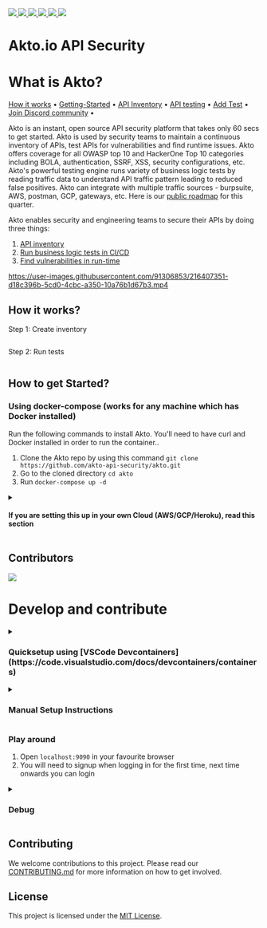 <a href="https://github.com/akto-api-security/akto/commits/master" _target="blank">
  <img src="https://img.shields.io/github/commit-activity/m/akto-api-security/akto?label=commits&logo=github"/>
</a>  

<a href="https://github.com/akto-api-security/akto/releases" _target="blank">
  <img src="https://img.shields.io/github/release-date/akto-api-security/akto?label=latest%20release&logo=docker"/>
</a>

<a href="https://discord.gg/Wpc6xVME4s" _target="blank">
  <img src="https://img.shields.io/discord/1070706429402562733?logo=Discord"/>
</a>

<a href="https://hub.docker.com/r/aktosecurity/akto-api-security-dashboard/tags?page=1&name=local" _target="blank">
  <img src="https://img.shields.io/docker/image-size/aktosecurity/akto-api-security-dashboard?logo=docker"/>
</a>

<a href="https://github.com/akto-api-security/akto/issues?q=label%3Ahackfest" _target="blank">
  <img src="https://img.shields.io/github/issues/akto-api-security/akto/hackfest?logo=github"/>
</a>

<a href="https://hub.docker.com/r/aktosecurity/akto-api-security-dashboard" _target="blank">
  <img src="https://img.shields.io/docker/pulls/aktosecurity/akto-api-security-dashboard?logo=docker"/>
</a>


# Akto.io API Security

# What is Akto?

[How it works](https://docs.akto.io/#how-it-works) • [Getting-Started](https://docs.akto.io/#how-to-get-started) • [API Inventory](https://docs.akto.io/api-inventory/api-collections) • [API testing](https://docs.akto.io/testing/run-test) • [Add Test](https://docs.akto.io/testing/test-library) • [Join Discord community](https://discord.com/invite/Wpc6xVME4s) •

Akto is an instant, open source API security platform that takes only 60 secs to get started. Akto is used by security teams to maintain a continuous inventory of APIs, test APIs for vulnerabilities and find runtime issues. Akto offers coverage for all OWASP top 10 and HackerOne Top 10 categories including BOLA, authentication, SSRF, XSS, security configurations, etc. Akto's powerful testing engine runs variety of business logic tests by reading traffic data to understand API traffic pattern leading to reduced false positives. Akto can integrate with multiple traffic sources - burpsuite, AWS, postman, GCP, gateways, etc. Here is our [public roadmap](https://github.com/orgs/akto-api-security/projects/8) for this quarter.


Akto enables security and engineering teams to secure their APIs by doing three things:

1. [API inventory](https://docs.akto.io/api-inventory/api-collections)
2. [Run business logic tests in CI/CD](https://docs.akto.io/testing/run-test)
3. [Find vulnerabilities in run-time](https://docs.akto.io/api-inventory/sensitive-data)


https://user-images.githubusercontent.com/91306853/216407351-d18c396b-5cd0-4cbc-a350-10a76b1d67b3.mp4

## How it works?

Step 1: Create inventory

<figure><img src="https://2145800921-files.gitbook.io/~/files/v0/b/gitbook-x-prod.appspot.com/o/spaces%2FRc4KTKGprZI2sPWKoaLe%2Fuploads%2FRXIYBFFP0cIi5gyJ02ZD%2FScreenshot%202023-01-26%20at%205.07.03%20PM.png?alt=media&token=d2976b86-d0cf-40f6-b17a-2611adceea05" alt=""><figcaption></figcaption></figure>

Step 2: Run tests

<figure><img src="https://2145800921-files.gitbook.io/~/files/v0/b/gitbook-x-prod.appspot.com/o/spaces%2FRc4KTKGprZI2sPWKoaLe%2Fuploads%2FPBJv5INL2k1UZOUXPbOG%2FScreenshot%202023-01-26%20at%205.08.19%20PM.png?alt=media&token=511b637c-1558-434a-b606-7983d24006a9" alt=""><figcaption></figcaption></figure>

## How to get Started?

### Using docker-compose (works for any machine which has Docker installed)
Run the following commands to install Akto. You'll need to have curl and Docker installed in order to run the container..
1. Clone the Akto repo by using this command `git clone https://github.com/akto-api-security/akto.git`
2. Go to the cloned directory `cd akto` 
3. Run `docker-compose up -d`
<details>
  <summary><h4>If you are setting this up in your own Cloud (AWS/GCP/Heroku), read this section</h4></summary>

Please ensure the following for good security practices
1. Open inbound security rule for port 9090 only. And restrict the source CIDR to VPC CIDR or your IP only. 
2. Use an EC2 from a private subnet - 
    
    a. This way, no one will be able to make an inbound request to your machine. 
    
    b. Ensure this private subnet has access to Internet so that outbound calls can succeed!
    
    c. You might have to set up tunneling to access instance via VPN using `ssh -i pemfile ec2-user@vpn-public-instance -L 9090:private-instance:9090`
    
    d. In your browser, visit `http://private-instance:9090`

3. Use an EC2 from a public subnet - please don't! If you still want to do this, you can skip 2.b and 2.c. Simply access your instance via `http://ip:9090`

Akto is really powerful in Cloud deployment if you can provide your application's mirrored traffic (0 performance impact). You would also be able to schedule tests in CI/CD and invite more team members on the dashboard. For that, you should install Akto Enterprise edition available [here](https://stairway.akto.io). Read more about it [here](https://www.akto.io/pricing)

</details>  
  
## Contributors
<a href="https://github.com/akto-api-security/akto/graphs/contributors">
  <img src="https://contrib.rocks/image?repo=akto-api-security/akto" />
</a>



# Develop and contribute

<details>
  <summary><h3>Quicksetup using [VSCode Devcontainers](https://code.visualstudio.com/docs/devcontainers/containers)</h3></summary>

### Prerequisites:

1. [Install VSCode](https://code.visualstudio.com/)
2. [Install VSCode Dev Containers extension](https://marketplace.visualstudio.com/items?itemName=ms-vscode-remote.remote-containers)  
3. **Windows:** [Docker Desktop](https://www.docker.com/products/docker-desktop) 2.0+ on Windows 10 Pro/Enterprise. Windows 10 Home (2004+) requires Docker Desktop 2.3+ and the [WSL 2 back-end](https://aka.ms/vscode-remote/containers/docker-wsl2). 
4. **macOS**: [Docker Desktop](https://www.docker.com/products/docker-desktop) 2.0+.
5. **Linux**: [Docker CE/EE](https://docs.docker.com/install/#supported-platforms) 18.06+ and [Docker Compose](https://docs.docker.com/compose/install) 1.21+.

**Note**: If using Docker Desktop, consider changing the memory allocation to 8 GB for better performance  
  
### Steps:

#### Clone repo and open in vscode

1. Open terminal
2. `mkdir ~/akto_code`
3. `cd ~/akto_code`
4. `git clone https://github.com/akto-api-security/akto`
5. Open in VScode: `code akto`

#### Start Dev Container

1. Go to View > Command Palette and type: Dev Containers: Reopen in Container
<img src="https://user-images.githubusercontent.com/125550503/225829693-0c627020-9fe3-4738-80e0-39f076780c3b.png"></img>
2. Wait for the Dev Container to set up.
3. Open **localhost:9090** in your web browser to see the Akto dashboard

</details>


<details>
  <summary><h3> Manual Setup Instructions</h3> </summary>

### Prerequisites
OpenJDK 8, node(v18.7.0+ [link](https://nodejs.org/download/release/v18.7.0/)), npm(v8.15.0+), maven (v3.6.3 [link](https://dlcdn.apache.org/maven/maven-3/3.6.3/binaries/)), MongoDB (v5.0.3+ [link](https://www.mongodb.com/docs/manual/administration/install-community/))


#### Clone repo
1. `mkdir ~/akto_code`
2. `cd akto_code`
3. `git clone https://github.com/akto-api-security/akto`

#### Setup database

1. `Open a new terminal tab`
2. `cd ~`
3. `mkdir ~/akto_mongo_data`
4. `<path_to_mongo_folder>/bin/mongod --dbpath ~/akto_mongo_data`

#### Setup Frontend

1. `Open a new terminal tab`
2. `cd ~/akto_code/akto`
3. `cd apps/dashboard`
4. `npm install`
5. `npm run hot`

#### Setup Dashboard

1. `Open a new terminal tab`
2. `cd ~/akto_code/akto`
3. `export AKTO_MONGO_CONN="mongodb://localhost:27017"`
4. `export DASHBOARD_MODE="local_deploy"`
5. `mvn clean install`
6. `mvn --projects :dashboard --also-make jetty:run -Djetty.port=9090`

#### Setup Testing

1. `Open a new terminal tab`
2. `cd ~/akto_code/akto`
3. `cd apps/testing`
4. `export AKTO_MONGO_CONN="mongodb://localhost:27017"`
5. [OPTIONAL] To setup nuclei testing: Compile the nuclei executable from https://github.com/akto-api-security/nuclei-wrapper. Once executable is built add the path of executable to env variable "NUCLEI_EXECUTABLE_PATH".
6. `mvn compile; mvn exec:java -Dexec.mainClass="com.akto.testing.Main"`

  </details>  
  
### Play around

1. Open `localhost:9090` in your favourite browser
2. You will need to signup when logging in for the first time, next time onwards you can login

<details>  
  <summary><h3>Debug</h3></summary>
1. To debug front end, install Vue.js Chrome extension from [here](https://devtools.vuejs.org/guide/installation.html).
2. To debug backend, run the following before running web server - 
    a. Set MAVEN_OPTS variable to enable debugging on your Java process
        
        export MAVEN_OPTS="-Xdebug -Xrunjdwp:transport=dt_socket,server=y,suspend=n,address=8081, -Dcom.sun.management.jmxremote=true -Dcom.sun.management.jmxremote.port=9010 -Dcom.sun.management.jmxremote.rmi.port=9010 -Dcom.sun.management.jmxremote.local.only=false -Dcom.sun.management.jmxremote.authenticate=false -Dcom.sun.management.jmxremote.ssl=false"
        
    b. In Visual Studio code, click on any line number to set a breakpoint.
    
    c.  Attach the Java debugger from Run and Debug mode. If you are doing this for the first time, click on “Create launch.json file” and then “Add configuration”. Choose “Java: Attach process by ID” and save the file. 
    
     <img width="426" alt="img1" src="https://user-images.githubusercontent.com/91221068/217048839-dbb00c48-00df-419b-8f32-cdb2d47a2218.png">

    d. A list of running Java processes with show up. Select the web server process to attach the debugger

</details>  
  
## Contributing

We welcome contributions to this project. Please read our [CONTRIBUTING.md](CONTRIBUTING.md) for more information on how to get involved.

## License

This project is licensed under the [MIT License](LICENSE.md).
